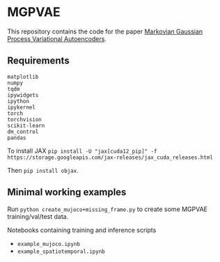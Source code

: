 # MGPVAE
This repository contains the code for the paper [Markovian Gaussian Process Variational Autoencoders](https://arxiv.org/pdf/2207.05543.pdf).

## Requirements
```
matplotlib
numpy
tqdm
ipywidgets
ipython 
ipykernel
torch
torchvision
scikit-learn
dm_control
pandas
```

To install JAX `pip install -U "jax[cuda12_pip]" -f https://storage.googleapis.com/jax-releases/jax_cuda_releases.html`

Then `pip install objax`.

## Minimal working examples

Run `python create_mujoco+missing_frame.py` to create some MGPVAE training/val/test data.

Notebooks containing training and inference scripts
- `example_mujoco.ipynb`
- `example_spatiotemporal.ipynb`